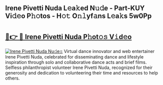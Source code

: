 ## Irene Pivetti Nuda L𝚎a𝚔ed N𝚞𝚍e - Part-KUY Vi𝚍𝚎o P𝚑𝚘tos - H𝚘𝚝 O𝚗𝚕yf𝚊ns L𝚎a𝚔s 5w0Pp

# <h2><a href="http://kfcbqtv.oniu.top/?m=Irene+Pivetti+Nuda">🔗👉 🔴 Irene Pivetti Nuda P𝚑ot𝚘𝚜 V𝚒d𝚎o</a></h2>

[![Irene Pivetti Nuda Nu𝚍e𝚜](https://i.imgur.com/0qMVB7G.gif)](http://kfcbqtv.oniu.top/?m=Irene+Pivetti+Nuda)
Virtual dance innovator and web entertainer Irene Pivetti Nuda, celebrated for disseminating dance and lifestyle inspiration through solo and collaborative dance acts and brief films. Selfless philanthropist volunteer Irene Pivetti Nuda, recognized for their generosity and dedication to volunteering their time and resources to help others.  
